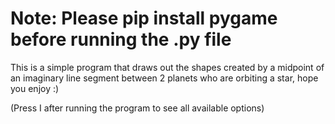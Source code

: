 # Note: Please pip install pygame before running the .py file

This is a simple program that draws out the shapes created by a midpoint of an imaginary line segment between 2 planets who are orbiting a star, hope you enjoy :)

(Press I after running the program to see all available options)
